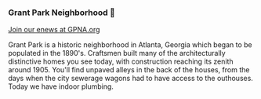 ### Grant Park Neighborhood 👋

[Join our enews at GPNA.org](https://gpna.org/)  

Grant Park is a historic neighborhood in Atlanta, Georgia which began to be populated in the 1890's. Craftsmen built many of the architecturally distinctive homes you see today, with construction reaching its zenith around 1905. You'll find unpaved alleys in the back of the houses, from the days when the city sewerage wagons had to have access to the outhouses. Today we have indoor plumbing.

<!--
Logo font - [myfonts.com](https://www.myfonts.com/fonts/alit-design/rumble-brave-vintage-fonts/regular/)
-->